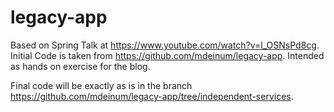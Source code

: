 # legacy-app

Based on Spring Talk at https://www.youtube.com/watch?v=l_OSNsPd8cg. Initial Code is taken from https://github.com/mdeinum/legacy-app. Intended as hands on exercise for the blog. 

Final code will be exactly as is in the branch https://github.com/mdeinum/legacy-app/tree/independent-services.




